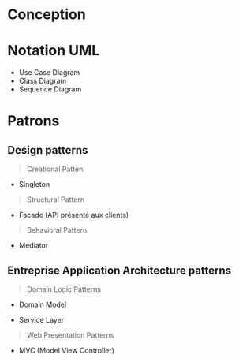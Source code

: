 # Conception

# Notation UML

* Use Case Diagram  
* Class Diagram  
* Sequence Diagram

# Patrons 

## Design patterns

> Creational Patten

  * Singleton  
  
> Structural Pattern

  * Facade  (API présenté aux clients)
  
> Behavioral Pattern

  * Mediator
  
  
## Entreprise Application Architecture patterns

> Domain Logic Patterns

  * Domain Model
  
  * Service Layer
  
> Web Presentation Patterns

  * MVC (Model View Controller)


